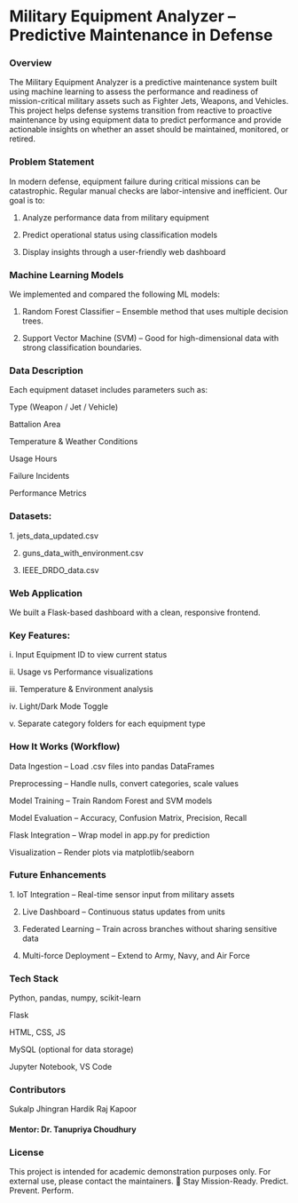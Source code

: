 <h1> Military Equipment Analyzer – Predictive Maintenance in Defense </h1>
<h3>Overview</h3>
The Military Equipment Analyzer is a predictive maintenance system built using machine learning to assess the performance and readiness of mission-critical military assets such as Fighter Jets, Weapons, and Vehicles.
This project helps defense systems transition from reactive to proactive maintenance by using equipment data to predict performance and provide actionable insights on whether an asset should be maintained, monitored, or retired.


<h3>Problem Statement </h3>
In modern defense, equipment failure during critical missions can be catastrophic. Regular manual checks are labor-intensive and inefficient. Our goal is to:

1. Analyze performance data from military equipment

2. Predict operational status using classification models

3. Display insights through a user-friendly web dashboard


<h3>Machine Learning Models </h3>
We implemented and compared the following ML models:

1. Random Forest Classifier – Ensemble method that uses multiple decision trees.

2. Support Vector Machine (SVM) – Good for high-dimensional data with strong classification boundaries.


<h3>Data Description</h3>
Each equipment dataset includes parameters such as:

Type (Weapon / Jet / Vehicle)

Battalion Area

Temperature & Weather Conditions

Usage Hours

Failure Incidents

Performance Metrics


<h3>Datasets:</h3>
1. jets_data_updated.csv

2. guns_data_with_environment.csv

3. IEEE_DRDO_data.csv


<h3>Web Application</h3>
We built a Flask-based dashboard with a clean, responsive frontend.


<h3>Key Features:</h3>
i. Input Equipment ID to view current status

ii. Usage vs Performance visualizations

iii. Temperature & Environment analysis

iv. Light/Dark Mode Toggle

v. Separate category folders for each equipment type


<h3>How It Works (Workflow)</h3>
Data Ingestion – Load .csv files into pandas DataFrames

Preprocessing – Handle nulls, convert categories, scale values

Model Training – Train Random Forest and SVM models

Model Evaluation – Accuracy, Confusion Matrix, Precision, Recall

Flask Integration – Wrap model in app.py for prediction

Visualization – Render plots via matplotlib/seaborn


<h3>Future Enhancements</h3>
1. IoT Integration – Real-time sensor input from military assets

2. Live Dashboard – Continuous status updates from units

3. Federated Learning – Train across branches without sharing sensitive data

4. Multi-force Deployment – Extend to Army, Navy, and Air Force

<h3>Tech Stack</h3>
Python, pandas, numpy, scikit-learn

Flask

HTML, CSS, JS

MySQL (optional for data storage)

Jupyter Notebook, VS Code


<h3>Contributors</h3>
Sukalp Jhingran
Hardik Raj Kapoor
<h4>Mentor: Dr. Tanupriya Choudhury</h4>


<h3>License</h3>
This project is intended for academic demonstration purposes only. For external use, please contact the maintainers.
🔗 Stay Mission-Ready. Predict. Prevent. Perform.
